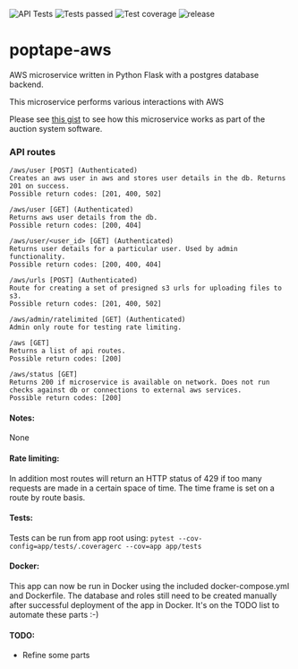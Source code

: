 ![API Tests](https://github.com/cliveyg/poptape-aws/actions/workflows/api-test.yml/badge.svg) ![Tests passed](https://img.shields.io/endpoint?url=https://gist.githubusercontent.com/cliveyg/7f6ea2393c1317b5d78b8e60c35ddf18/raw/c4d30936a84cbc8ceaa23af9d6b59a8d1be0f356/poptape-aws-junit-tests.json&label=Tests) ![Test coverage](https://img.shields.io/endpoint?url=https://gist.githubusercontent.com/cliveyg/7f6ea2393c1317b5d78b8e60c35ddf18/raw/c4d30936a84cbc8ceaa23af9d6b59a8d1be0f356/poptape-aws-cobertura-coverage.json&label=Test%20Coverage) ![release](https://img.shields.io/github/v/release/cliveyg/poptape-aws)


# poptape-aws
AWS microservice written in Python Flask with a postgres database backend.

This microservice performs various interactions with AWS

Please see [this gist](https://gist.github.com/cliveyg/cf77c295e18156ba74cda46949231d69) to see how this microservice works as part of the auction system software.

### API routes

```
/aws/user [POST] (Authenticated)
Creates an aws user in aws and stores user details in the db. Returns 201 on success.
Possible return codes: [201, 400, 502]

/aws/user [GET] (Authenticated)
Returns aws user details from the db.
Possible return codes: [200, 404]

/aws/user/<user_id> [GET] (Authenticated)
Returns user details for a particular user. Used by admin functionality.
Possible return codes: [200, 400, 404]

/aws/urls [POST] (Authenticated)
Route for creating a set of presigned s3 urls for uploading files to s3.
Possible return codes: [201, 400, 502]

/aws/admin/ratelimited [GET] (Authenticated)
Admin only route for testing rate limiting.

/aws [GET]
Returns a list of api routes.
Possible return codes: [200]

/aws/status [GET]
Returns 200 if microservice is available on network. Does not run checks against db or connections to external aws services.
Possible return codes: [200]

```

#### Notes:
None

#### Rate limiting:
In addition most routes will return an HTTP status of 429 if too many requests are made in a certain space of time. The time frame is set on a route by route basis.

#### Tests:
Tests can be run from app root using: `pytest --cov-config=app/tests/.coveragerc --cov=app app/tests`

#### Docker:
This app can now be run in Docker using the included docker-compose.yml and Dockerfile. The database and roles still need to be created manually after successful deployment of the app in Docker. It's on the TODO list to automate these parts :-)

#### TODO:
* Refine some parts

